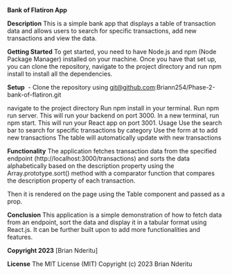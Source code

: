 **Bank of Flatiron App**

**Description**
This is a simple bank app that displays a table of transaction data and allows users to search for specific transactions, add new transactions and view the data.

**Getting Started**
To get started, you need to have Node.js and npm (Node Package Manager) installed on your machine. Once you have that set up, you can clone the repository, navigate to the project directory and run npm install to install all the dependencies.

**Setup**
​​ - Clone the repository using git@github.com:Briann254/Phase-2-bank-of-flatiron.git

navigate to the project directory
Run npm install in your terminal.
Run npm run server. This will run your backend on port 3000.
In a new terminal, run npm start. This will run your React app on port 3001.
Usage
Use the search bar to search for specific transactions by category Use the form at to add new transactions The table will automatically update with new transactions

**Functionality**
The application fetches transaction data from the specified endpoint (http://localhost:3000/transactions) and sorts the data alphabetically based on the description property using the Array.prototype.sort() method with a comparator function that compares the description property of each transaction.

Then it is rendered on the page using the Table component and passed as a prop.

**Conclusion**
This application is a simple demonstration of how to fetch data from an endpoint, sort the data and display it in a tabular format using React.js. It can be further built upon to add more functionalities and features.

**Copyright 2023**
[Brian Nderitu]

**License**
The MIT License (MIT) Copyright (c) 2023 Brian Nderitu
